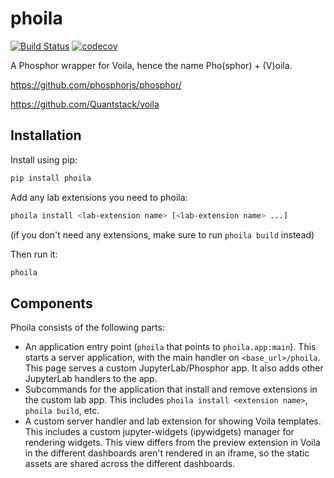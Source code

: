 
# phoila

[![Build Status](https://travis-ci.org/vidartf/phoila.svg?branch=master)](https://travis-ci.org/vidartf/phoila)
[![codecov](https://codecov.io/gh/vidartf/phoila/branch/master/graph/badge.svg)](https://codecov.io/gh/vidartf/phoila)


A Phosphor wrapper for Voila, hence the name Pho(sphor) + (V)oila.

https://github.com/phosphorjs/phosphor/

https://github.com/Quantstack/voila

## Installation

Install using pip:

```bash
pip install phoila
```

Add any lab extensions you need to phoila:

```bash
phoila install <lab-extension name> [<lab-extension name> ...]
```

(if you don't need any extensions, make sure to run `phoila build` instead)

Then run it:

```bash
phoila
```


## Components

Phoila consists of the following parts:
- An application entry point (`phoila` that points to `phoila.app:main`).
  This starts a server application, with the main handler on
  `<base_url>/phoila`. This page serves a custom JupyterLab/Phosphor app.
  It also adds other JupyterLab handlers to the app.
- Subcommands for the application that install and remove extensions in
  the custom lab app. This includes `phoila install <extension name>`,
  `phoila build`, etc.
- A custom server handler and lab extension for showing Voila templates.
  This includes a custom jupyter-widgets (ipywidgets) manager for rendering widgets. This view differs from the preview extension in Voila in the
  different dashboards aren't rendered in an iframe, so the static assets
  are shared across the different dashboards.
